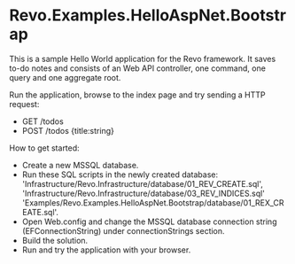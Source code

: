 # Revo.Examples.HelloAspNet.Bootstrap

This is a sample Hello World application for the Revo framework.
It saves to-do notes and consists of an Web API controller, one command, one query and one aggregate root.

Run the application, browse to the index page and try sending a HTTP request:
 * GET /todos
 * POST /todos {title:string}

How to get started:
 * Create a new MSSQL database.
 * Run these SQL scripts in the newly created database:
     'Infrastructure/Revo.Infrastructure/database/01_REV_CREATE.sql',
     'Infrastructure/Revo.Infrastructure/database/03_REV_INDICES.sql'
	 'Examples/Revo.Examples.HelloAspNet.Bootstrap/database/01_REX_CREATE.sql'.
 * Open Web.config and change the MSSQL database connection string (EFConnectionString) under connectionStrings section.
 * Build the solution.
 * Run and try the application with your browser.